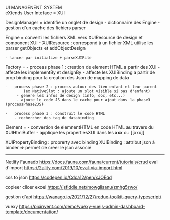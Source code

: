 UI MANAGENENT SYSTEM  
    eXtends User Inteface = XUI


DesignManager  = identifie un onglet de design
    - dictionnaire des Engine
    - gestion d'un cache des fichiers parser

Engine = converti les fichiers XML vers XUIResource de design et component XUI
    -    XUIResource :  correspond à un fichier XML 
                        utilise les parser
                        getObjects et addObjectDesign

    - lancer par initialize + parseXUIFile
    
Factory =
    -   process phase 1 : creation de element HTML a partir des XUI
         - affecte les implementBy et designBy
         - affecte les XUIBinding a partir de prop binding pour la creation des Json de mapping de data

    -   process phase 2 : process autour des lien enfant et leur parent  
            (ex NativeSlot : ajoute un slot visible si pas d'enfant)
         - genere les infos de design (info, doc, etc...)
         - ajoute le code JS dans le cache pour ajout dans la phase3  (processPhase2JS)

    -   process phase 3 : construit le code HTML
        - rechercher des tag de databinding

Element =
    -   convertion de elemnentHTML en code HTML au travers du XUIHtmlBuffer
    -   applique les propertiesXUI dans les __xxx__  ou [[xxx]]


XUIPropertyBinding   : proprerty avec binding
XUIBinding  : attribut json à binder  => permet de creer le json associé


--------------------------------------    

Netlify
Faunadb
    https://docs.fauna.com/fauna/current/tutorials/crud
eval d'import
    https://2ality.com/2019/10/eval-via-import.html

css to json
    https://codepen.io/Cdca12/pen/xJOEqd

copieer clloer excel
https://jsfiddle.net/mowglisanu/zmhg5rwo/

gestion d'api
https://wanago.io/2021/12/27/redux-toolkit-query-typescript/


vuexy
https://pixinvent.com/demo/vuexy-vuejs-admin-dashboard-template/documentation/